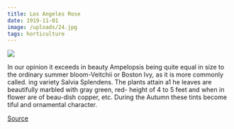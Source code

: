 ```yaml
---
title: Los Angeles Rose
date: 1919-11-01
image: /uploads/24.jpg
tags: horticulture
---
```


![](/uploads/24.jpg)

In our opinion it exceeds in beauty Ampelopsis being quite equal in size to the ordinary summer bloom-Veitchii or Boston Ivy, as it is more commonly called. ing variety Salvia Splendens. The plants attain a1 he leaves are beautifully marbled with gray green, red- height of 4 to 5 feet and when in flower are of beau-dish copper, etc. During the Autumn these tints become tiful and ornamental character.

[Source](https://flic.kr/p/ov1vXE)